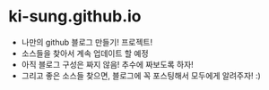 # ki-sung.github.io
- 나만의 github 블로그 만들기! 프로젝트! 
- 소스들을 찾아서 계속 업데이트 할 예정 
- 아직 블로그 구성은 짜지 않음! 추수에 짜보도록 하자!
- 그리고 좋은 소스들 찾으면, 블로그에 꼭 포스팅해서 모두에게 알려주자! :) 
